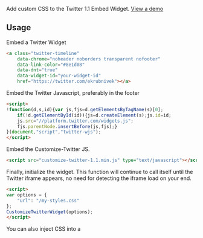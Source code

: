 Add custom CSS to the Twitter 1.1 Embed Widget. [View a demo][demo]

[demo]: http://kevinburke.github.com/customize-twitter-1.1/

## Usage

Embed a Twitter Widget

```html
<a class="twitter-timeline" 
    data-chrome="noheader noborders transparent nofooter"
    data-link-color="#8e1d08"
    data-dnt="true"
    data-widget-id="your-widget-id"
    href="https://twitter.com/ekrubnivek"></a>

```

Embed the Twitter Javascript, preferably in the footer

```html
<script>
!function(d,s,id){var js,fjs=d.getElementsByTagName(s)[0];
    if(!d.getElementById(id)){js=d.createElement(s);js.id=id;
    js.src="//platform.twitter.com/widgets.js";
    fjs.parentNode.insertBefore(js,fjs);}
}(document,"script","twitter-wjs");
</script>
```

Embed the Customize-Twitter JS.

```html
<script src="customize-twitter-1.1.min.js" type="text/javascript"></script>
```

Finally, initialize the widget. This function will continue to call itself
until the Twitter iframe appears, no need for detecting the iframe load on your
end.

```html
<script>
var options = {
    "url": "/my-styles.css"
};
CustomizeTwitterWidget(options);
</script>
```

You can also inject CSS into a <script> tag in the iframe <head> by instead setting the `internalStyle`

```html
<script>
var options = {
    "internalStyle":"body {font-size:24px;}"
};
CustomizeTwitterWidget(options);
</script>
```


### Options

Pass these as key/value pairs to the `CustomizeTwitterWidget` function as you
see fit.

- **url**: A link to the custom CSS you want to inject into Twitter's iframe.
- **widget_count**: In case you have multiple Twitter widgets on a page, use
this to ensure the custom CSS gets embedded in all of them. (Default: 1)
- **timeout_length**: Specify a custom timeout length, in milliseconds.
(Default: 300)

### Tested Browsers

This plugin works for the stable versions of the following browsers:

- Chrome 
- Firefox 
- Opera 
- Safari

As well as:

- Internet Explorer 10

Other browsers have not been tested yet. If you have feedback, please, send it!


